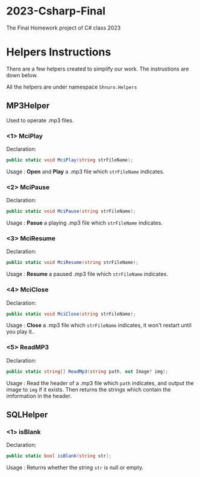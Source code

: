 # 2023-Csharp-Final
The Final Homework project of C# class 2023
# Helpers Instructions
There are a few helpers created to simplify our work. The instrustions are down below.

All the helpers are under namespace `Shnuro.Helpers`
## MP3Helper
Used to operate .mp3 files.
### <1> MciPlay
Declaration:
```csharp
public static void MciPlay(string strFileName);
```
Usage : **Open** and **Play** a .mp3 file which `strFileName` indicates.
### <2> MciPause
Declaration:
```csharp
public static void MciPause(string strFileName);
```
Usage : **Pasue** a playing .mp3 file which `strFileName` indicates.
### <3> MciResume
Declaration:
```csharp
public static void MciResume(string strFileName);
```
Usage : **Resume** a paused .mp3 file which `strFileName` indicates.
### <4> MciClose
Declaration:
```csharp
public static void MciClose(string strFileName);
```
Usage : **Close** a .mp3 file which `strFileName` indicates, it won't restart until you play it..
### <5> ReadMP3
Declaration:
```csharp
public static string[] ReadMp3(string path, out Image? img);
```
Usage : Read the header of a .mp3 file which `path` indicates, and output the image to `img` if it exists. Then returns the strings which contain the imformation in the header.
## SQLHelper
### <1> isBlank
Declaration:
```csharp
public static bool isBlank(string str);
```
Usage : Returns whether the string `str` is null or empty.
